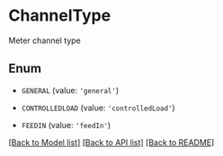 # ChannelType

Meter channel type

## Enum

* `GENERAL` (value: `'general'`)

* `CONTROLLEDLOAD` (value: `'controlledLoad'`)

* `FEEDIN` (value: `'feedIn'`)

[[Back to Model list]](../README.md#documentation-for-models) [[Back to API list]](../README.md#documentation-for-api-endpoints) [[Back to README]](../README.md)


